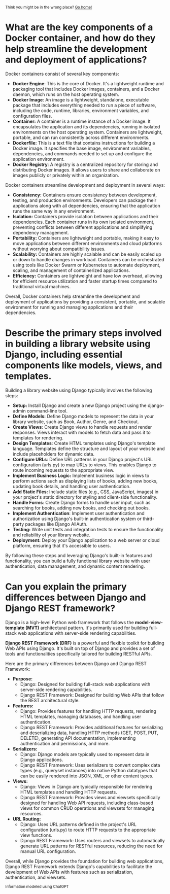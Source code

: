 <sub>Think you might be in the wrong place? [Go home!](../README.md)</sub>


# What are the key components of a Docker container, and how do they help streamline the development and deployment of applications?

Docker containers consist of several key components:

* __Docker Engine__: This is the core of Docker. It's a lightweight runtime and packaging tool that includes Docker images, containers, and a Docker daemon, which runs on the host operating system.
* __Docker Image__: An image is a lightweight, standalone, executable package that includes everything needed to run a piece of software, including the code, runtime, libraries, environment variables, and configuration files.
* __Container:__ A container is a runtime instance of a Docker image. It encapsulates the application and its dependencies, running in isolated environments on the host operating system. Containers are lightweight, portable, and can run consistently across different environments.
* __Dockerfile:__ This is a text file that contains instructions for building a Docker image. It specifies the base image, environment variables, dependencies, and commands needed to set up and configure the application environment.
* __Docker Registry__: A registry is a centralized repository for storing and distributing Docker images. It allows users to share and collaborate on images publicly or privately within an organization.

Docker containers streamline development and deployment in several ways:

* __Consistency:__ Containers ensure consistency between development, testing, and production environments. Developers can package their applications along with all dependencies, ensuring that the application runs the same way in any environment.
* __Isolation:__ Containers provide isolation between applications and their dependencies. Each container runs in its own isolated environment, preventing conflicts between different applications and simplifying dependency management.
* __Portability:__ Containers are lightweight and portable, making it easy to move applications between different environments and cloud platforms without worrying about compatibility issues.
* __Scalability:__ Containers are highly scalable and can be easily scaled up or down to handle changes in workload. Containers can be orchestrated using tools like Docker Swarm or Kubernetes to automate deployment, scaling, and management of containerized applications.
* __Efficiency:__ Containers are lightweight and have low overhead, allowing for efficient resource utilization and faster startup times compared to traditional virtual machines.

Overall, Docker containers help streamline the development and deployment of applications by providing a consistent, portable, and scalable environment for running and managing applications and their dependencies.
# Describe the primary steps involved in building a library website using Django, including essential components like models, views, and templates.

Building a library website using Django typically involves the following steps:

* __Setup:__ Install Django and create a new Django project using the django-admin command-line tool.
* __Define Models:__ Define Django models to represent the data in your library website, such as Book, Author, Genre, and Checkout.
* __Create Views__: Create Django views to handle requests and render responses. Views interact with models to fetch data and pass it to templates for rendering.
* __Design Templates__: Create HTML templates using Django's template language. Templates define the structure and layout of your website and include placeholders for dynamic data.
* __Configure URLs__: Define URL patterns in your Django project's URL configuration (urls.py) to map URLs to views. This enables Django to route incoming requests to the appropriate view.
* __Implement Business Logic:__ Implement business logic in views to perform actions such as displaying lists of books, adding new books, updating book details, and handling user authentication.
* __Add Static Files:__ Include static files (e.g., CSS, JavaScript, images) in your project's static directory for styling and client-side functionality.
* __Handle Forms__: Create Django forms to handle user input, such as searching for books, adding new books, and checking out books.
* __Implement Authentication__: Implement user authentication and authorization using Django's built-in authentication system or third-party packages like Django AllAuth.
* __Testing:__ Write unit tests and integration tests to ensure the functionality and reliability of your library website.
* __Deployment:__ Deploy your Django application to a web server or cloud platform, ensuring that it's accessible to users.

By following these steps and leveraging Django's built-in features and functionality, you can build a fully functional library website with user authentication, data management, and dynamic content rendering.
# Can you explain the primary differences between Django and Django REST framework?


Django is a high-level Python web framework that follows the __model-view-template (MVT)__ architectural pattern. It's primarily used for building full-stack web applications with server-side rendering capabilities.

__Django REST Framework (DRF)__ is a powerful and flexible toolkit for building Web APIs using Django. It's built on top of Django and provides a set of tools and functionalities specifically tailored for building RESTful APIs.

Here are the primary differences between Django and Django REST Framework:

* __Purpose:__
    - Django: Designed for building full-stack web applications with server-side rendering capabilities.
    - Django REST Framework: Designed for building Web APIs that follow the REST architectural style.
* __Features:__
    - Django: Provides features for handling HTTP requests, rendering HTML templates, managing databases, and handling user authentication.
    - Django REST Framework: Provides additional features for serializing and deserializing data, handling HTTP methods (GET, POST, PUT, DELETE), generating API documentation, implementing authentication and permissions, and more.
* __Serializers:__
    - Django: Django models are typically used to represent data in Django applications.
    - Django REST Framework: Uses serializers to convert complex data types (e.g., queryset instances) into native Python datatypes that can be easily rendered into JSON, XML, or other content types.
* __Views:__
    - Django: Views in Django are typically responsible for rendering HTML templates and handling HTTP requests.
    - Django REST Framework: Provides views and viewsets specifically designed for handling Web API requests, including class-based views for common CRUD operations and viewsets for managing resources.
* __URL Routing:__
    - Django: Uses URL patterns defined in the project's URL configuration (urls.py) to route HTTP requests to the appropriate view functions.
    - Django REST Framework: Uses routers and viewsets to automatically generate URL patterns for RESTful resources, reducing the need for manual URL configuration.

Overall, while Django provides the foundation for building web applications, Django REST Framework extends Django's capabilities to facilitate the development of Web APIs with features such as serialization, authentication, and viewsets.


<sub>Information modeled using ChatGPT</sub>

